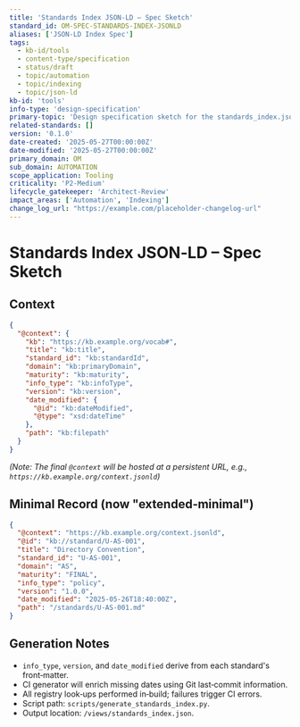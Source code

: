 ```yaml
---
title: 'Standards Index JSON-LD – Spec Sketch'
standard_id: OM-SPEC-STANDARDS-INDEX-JSONLD
aliases: ['JSON-LD Index Spec']
tags:
  - kb-id/tools
  - content-type/specification
  - status/draft
  - topic/automation
  - topic/indexing
  - topic/json-ld
kb-id: 'tools'
info-type: 'design-specification'
primary-topic: 'Design specification sketch for the standards_index.json in JSON-LD format.'
related-standards: []
version: '0.1.0'
date-created: '2025-05-27T00:00:00Z'
date-modified: '2025-05-27T00:00:00Z'
primary_domain: OM
sub_domain: AUTOMATION
scope_application: Tooling
criticality: 'P2-Medium'
lifecycle_gatekeeper: 'Architect-Review'
impact_areas: ['Automation', 'Indexing']
change_log_url: "https://example.com/placeholder-changelog-url"
---
```

# Standards Index JSON‑LD – Spec Sketch

## Context

```json
{
  "@context": {
    "kb": "https://kb.example.org/vocab#",
    "title": "kb:title",
    "standard_id": "kb:standardId",
    "domain": "kb:primaryDomain",
    "maturity": "kb:maturity",
    "info_type": "kb:infoType",
    "version": "kb:version",
    "date_modified": {
      "@id": "kb:dateModified",
      "@type": "xsd:dateTime"
    },
    "path": "kb:filepath"
  }
}
```

*(Note: The final `@context` will be hosted at a persistent URL, e.g., `https://kb.example.org/context.jsonld`)*

## Minimal Record (now "extended‑minimal")

```json
{
  "@context": "https://kb.example.org/context.jsonld",
  "@id": "kb://standard/U-AS-001",
  "title": "Directory Convention",
  "standard_id": "U-AS-001",
  "domain": "AS",
  "maturity": "FINAL",
  "info_type": "policy",
  "version": "1.0.0",
  "date_modified": "2025-05-26T18:40:00Z",
  "path": "/standards/U-AS-001.md"
}
```

## Generation Notes

*   `info_type`, `version`, and `date_modified` derive from each standard's front‑matter.
*   CI generator will enrich missing dates using Git last‑commit information.
*   All registry look‑ups performed in‑build; failures trigger CI errors.
*   Script path: `scripts/generate_standards_index.py`.
*   Output location: `/views/standards_index.json`.